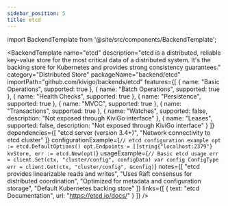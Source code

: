```yaml
---
sidebar_position: 5
title: etcd
---
```


import BackendTemplate from '@site/src/components/BackendTemplate';

<BackendTemplate
  name="etcd"
  description="etcd is a distributed, reliable key-value store for the most critical data of a distributed system. It's the backing store for Kubernetes and provides strong consistency guarantees."
  category="Distributed Store"
  packageName="backend/etcd"
  importPath="github.com/kivigo/backends/etcd"
  features={[
    { name: "Basic Operations", supported: true },
    { name: "Batch Operations", supported: true },
    { name: "Health Checks", supported: true },
    { name: "Persistence", supported: true },
    { name: "MVCC", supported: true },
    { name: "Transactions", supported: true },
    { name: "Watches", supported: false, description: "Not exposed through KiviGo interface" },
    { name: "Leases", supported: false, description: "Not exposed through KiviGo interface" }
  ]}
  dependencies={[
    "etcd server (version 3.4+)",
    "Network connectivity to etcd cluster"
  ]}
  configurationExample={`// etcd configuration example
opt := etcd.DefaultOptions()
opt.Endpoints = []string{"localhost:2379"}
kvStore, err := etcd.New(opt)`}
  usageExample={`// Basic etcd usage
err = client.Set(ctx, "cluster/config", configData)
var config ConfigType
err = client.Get(ctx, "cluster/config", &config)`}
  notes={[
    "etcd provides linearizable reads and writes",
    "Uses Raft consensus for distributed coordination",
    "Optimized for metadata and configuration storage",
    "Default Kubernetes backing store"
  ]}
  links={[
    { text: "etcd Documentation", url: "https://etcd.io/docs/" }
  ]}
/>
